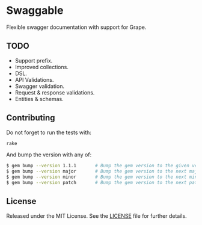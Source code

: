 # Swaggable

Flexible swagger documentation with support for Grape.


## TODO

* Support prefix.
* Improved collections.
* DSL.
* API Validations.
* Swagger validation.
* Request & response validations.
* Entities & schemas.


## Contributing

Do not forget to run the tests with:

```bash
rake
```


And bump the version with any of:

```bash
$ gem bump --version 1.1.1       # Bump the gem version to the given version number
$ gem bump --version major       # Bump the gem version to the next major level (e.g. 0.0.1 to 1.0.0)
$ gem bump --version minor       # Bump the gem version to the next minor level (e.g. 0.0.1 to 0.1.0)
$ gem bump --version patch       # Bump the gem version to the next patch level (e.g. 0.0.1 to 0.0.2)
```


## License

Released under the MIT License.
See the [LICENSE](LICENSE.txt) file for further details.

